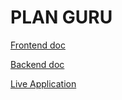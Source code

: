 # PLAN GURU

[Frontend doc](frontend/README.md)

[Backend doc](backend/README.md)

[Live Application](plan-guru.herokuapp.com)
